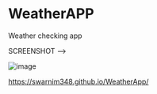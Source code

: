 # WeatherAPP
Weather checking app 

SCREENSHOT -->

![image](https://user-images.githubusercontent.com/64436011/134903287-59ac1781-18b1-4111-b199-6553a6a82c88.png)

https://swarnim348.github.io/WeatherApp/


